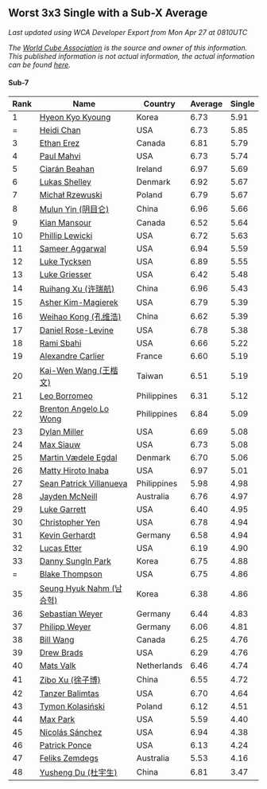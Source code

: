## Worst 3x3 Single with a Sub-X Average

*Last updated using WCA Developer Export from Mon Apr 27 at 0810UTC*

*The [World Cube Association](https://www.worldcubeassociation.org) is the source and owner of this information. This published information is not actual information, the actual information can be found [here](https://www.worldcubeassociation.org/results).*

#### Sub-7

|Rank|Name|Country|Average|Single|  
|--|--|--|--|--|  
|1|[Hyeon Kyo Kyoung](https://www.worldcubeassociation.org/persons/2013KYOU01)|Korea|6.73|5.91|  
|=|[Heidi Chan](https://www.worldcubeassociation.org/persons/2018CHAN50)|USA|6.73|5.85|  
|3|[Ethan Erez](https://www.worldcubeassociation.org/persons/2017EREZ01)|Canada|6.81|5.79|  
|4|[Paul Mahvi](https://www.worldcubeassociation.org/persons/2012MAHV01)|USA|6.73|5.74|  
|5|[Ciarán Beahan](https://www.worldcubeassociation.org/persons/2012BEAH01)|Ireland|6.97|5.69|  
|6|[Lukas Shelley](https://www.worldcubeassociation.org/persons/2016SHEL03)|Denmark|6.92|5.67|  
|7|[Michał Rzewuski](https://www.worldcubeassociation.org/persons/2014RZEW01)|Poland|6.79|5.67|  
|8|[Mulun Yin (阴目仑)](https://www.worldcubeassociation.org/persons/2009YINM01)|China|6.96|5.66|  
|9|[Kian Mansour](https://www.worldcubeassociation.org/persons/2015MANS03)|Canada|6.52|5.64|  
|10|[Phillip Lewicki](https://www.worldcubeassociation.org/persons/2012LEWI01)|USA|6.72|5.63|  
|11|[Sameer Aggarwal](https://www.worldcubeassociation.org/persons/2017AGGA01)|USA|6.94|5.59|  
|12|[Luke Tycksen](https://www.worldcubeassociation.org/persons/2012TYCK01)|USA|6.89|5.55|  
|13|[Luke Griesser](https://www.worldcubeassociation.org/persons/2015GRIE02)|USA|6.42|5.48|  
|14|[Ruihang Xu (许瑞航)](https://www.worldcubeassociation.org/persons/2017XURU04)|China|6.96|5.43|  
|15|[Asher Kim-Magierek](https://www.worldcubeassociation.org/persons/2017KIMM01)|USA|6.79|5.39|  
|16|[Weihao Kong (孔维浩)](https://www.worldcubeassociation.org/persons/2017KONG05)|China|6.62|5.39|  
|17|[Daniel Rose-Levine](https://www.worldcubeassociation.org/persons/2015ROSE01)|USA|6.78|5.38|  
|18|[Rami Sbahi](https://www.worldcubeassociation.org/persons/2011SBAH01)|USA|6.66|5.22|  
|19|[Alexandre Carlier](https://www.worldcubeassociation.org/persons/2012CARL03)|France|6.60|5.19|  
|20|[Kai-Wen Wang (王楷文)](https://www.worldcubeassociation.org/persons/2015WANG09)|Taiwan|6.51|5.19|  
|21|[Leo Borromeo](https://www.worldcubeassociation.org/persons/2015BORR01)|Philippines|6.31|5.12|  
|22|[Brenton Angelo Lo Wong](https://www.worldcubeassociation.org/persons/2017WONG01)|Philippines|6.84|5.09|  
|23|[Dylan Miller](https://www.worldcubeassociation.org/persons/2015MILL01)|USA|6.69|5.08|  
|24|[Max Siauw](https://www.worldcubeassociation.org/persons/2017SIAU02)|USA|6.73|5.08|  
|25|[Martin Vædele Egdal](https://www.worldcubeassociation.org/persons/2013EGDA02)|Denmark|6.70|5.06|  
|26|[Matty Hiroto Inaba](https://www.worldcubeassociation.org/persons/2016INAB01)|USA|6.97|5.01|  
|27|[Sean Patrick Villanueva](https://www.worldcubeassociation.org/persons/2017VILL41)|Philippines|5.98|4.98|  
|28|[Jayden McNeill](https://www.worldcubeassociation.org/persons/2012MCNE01)|Australia|6.76|4.97|  
|29|[Luke Garrett](https://www.worldcubeassociation.org/persons/2017GARR05)|USA|6.40|4.95|  
|30|[Christopher Yen](https://www.worldcubeassociation.org/persons/2016YENC01)|USA|6.78|4.94|  
|31|[Kevin Gerhardt](https://www.worldcubeassociation.org/persons/2013GERH01)|Germany|6.58|4.94|  
|32|[Lucas Etter](https://www.worldcubeassociation.org/persons/2011ETTE01)|USA|6.19|4.90|  
|33|[Danny SungIn Park](https://www.worldcubeassociation.org/persons/2015PARK13)|Korea|6.75|4.88|  
|=|[Blake Thompson](https://www.worldcubeassociation.org/persons/2010THOM03)|USA|6.75|4.86|  
|35|[Seung Hyuk Nahm (남승혁)](https://www.worldcubeassociation.org/persons/2013NAHM01)|Korea|6.38|4.86|  
|36|[Sebastian Weyer](https://www.worldcubeassociation.org/persons/2010WEYE02)|Germany|6.44|4.83|  
|37|[Philipp Weyer](https://www.worldcubeassociation.org/persons/2010WEYE01)|Germany|6.06|4.81|  
|38|[Bill Wang](https://www.worldcubeassociation.org/persons/2010WANG68)|Canada|6.25|4.76|  
|39|[Drew Brads](https://www.worldcubeassociation.org/persons/2010BRAD01)|USA|6.29|4.76|  
|40|[Mats Valk](https://www.worldcubeassociation.org/persons/2007VALK01)|Netherlands|6.46|4.74|  
|41|[Zibo Xu (徐子博)](https://www.worldcubeassociation.org/persons/2014XUZI01)|China|6.55|4.72|  
|42|[Tanzer Balimtas](https://www.worldcubeassociation.org/persons/2013BALI01)|USA|6.70|4.64|  
|43|[Tymon Kolasiński](https://www.worldcubeassociation.org/persons/2016KOLA02)|Poland|6.12|4.51|  
|44|[Max Park](https://www.worldcubeassociation.org/persons/2012PARK03)|USA|5.59|4.40|  
|45|[Nicolás Sánchez](https://www.worldcubeassociation.org/persons/2015SANC11)|USA|6.94|4.38|  
|46|[Patrick Ponce](https://www.worldcubeassociation.org/persons/2012PONC02)|USA|6.13|4.24|  
|47|[Feliks Zemdegs](https://www.worldcubeassociation.org/persons/2009ZEMD01)|Australia|5.53|4.16|  
|48|[Yusheng Du (杜宇生)](https://www.worldcubeassociation.org/persons/2015DUYU01)|China|6.81|3.47|  
